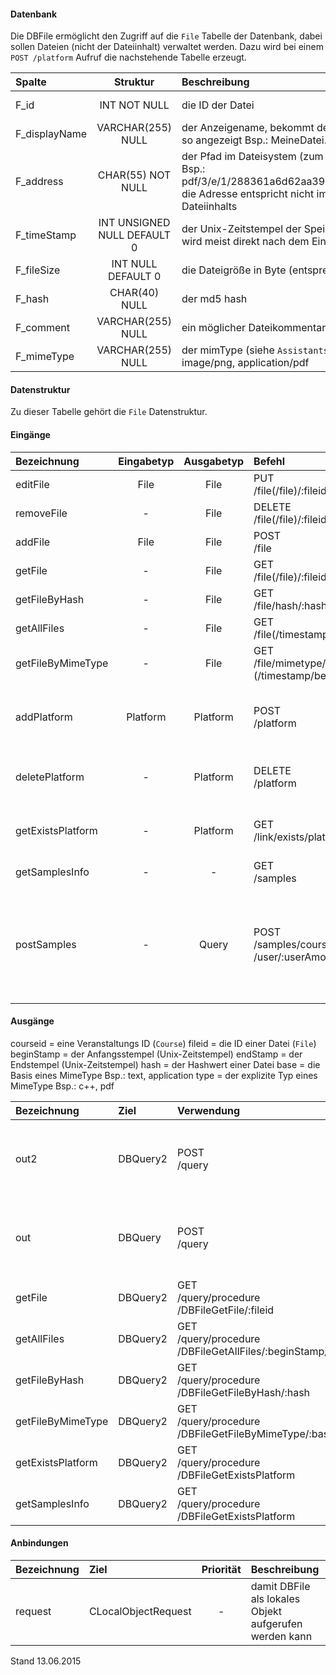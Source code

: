 #### Datenbank
Die DBFile ermöglicht den Zugriff auf die `File` Tabelle der Datenbank, dabei sollen
Dateien (nicht der Dateiinhalt) verwaltet werden.
Dazu wird bei einem `POST /platform` Aufruf die nachstehende Tabelle erzeugt.

| Spalte        | Struktur  | Beschreibung | Besonderheit |
| :------       |:---------:| :------------| -----------: |
|F_id|INT NOT NULL| die ID der Datei |AUTO_INCREMENT,<br>UNIQUE|
|F_displayName|VARCHAR(255) NULL| der Anzeigename, bekommt der Nutzer beim Herunterladen so angezeigt Bsp.: MeineDatei.txt |-|
|F_address|CHAR(55) NOT NULL| der Pfad im Dateisystem (zum Abrufen über `FSBinder`), Bsp.: pdf/3/e/1/288361a6d62aa394feee355bd8779269a5977, die Adresse entspricht nicht immer dem Hash des Dateiinhalts |UNIQUE|
|F_timeStamp|INT UNSIGNED NULL DEFAULT 0| der Unix-Zeitstempel der Speicherung/des Hochladens, wird meist direkt nach dem Eingang im System gesetzt |-|
|F_fileSize|INT NULL DEFAULT 0| die Dateigröße in Byte (entsprechend dem Dateiinhalt) |-|
|F_hash|CHAR(40) NULL| der md5 hash |UNIQUE|
|F_comment|VARCHAR(255) NULL| ein möglicher Dateikommentar (wird nicht verwendet) |-|
|F_mimeType|VARCHAR(255) NULL| der mimType (siehe `Assistants/MimeReader.php`), Bsp.: image/png, application/pdf |-|

#### Datenstruktur
Zu dieser Tabelle gehört die `File` Datenstruktur.

#### Eingänge
| Bezeichnung  | Eingabetyp  | Ausgabetyp | Befehl | Beschreibung |
| :----------- |:-----------:| :---------:| :----- | :----------- |
|editFile|File|File|PUT<br>/file(/file)/:fileid| ??? |
|removeFile|-|File|DELETE<br>/file(/file)/:fileid| ??? |
|addFile|File|File|POST<br>/file| ??? |
|getFile|-|File|GET<br>/file(/file)/:fileid| ??? |
|getFileByHash|-|File|GET<br>/file/hash/:hash| ??? |
|getAllFiles|-|File|GET<br>/file(/timestamp/begin/:beginStamp/end/:endStamp)| ??? |
|getFileByMimeType|-|File|GET<br>/file/mimetype/:base(/:type)(/timestamp/begin/:beginSttamp/end/:endStamp)| ??? |
|addPlatform|Platform|Platform|POST<br>/platform|installiert dies zugehörige Tabelle und die Prozeduren für diese Plattform|
|deletePlatform|-|Platform|DELETE<br>/platform|entfernt die Tabelle und Prozeduren aus der Plattform|
|getExistsPlatform|-|Platform|GET<br>/link/exists/platform| prüft, ob die Tabelle und die Prozeduren existieren |
|getSamplesInfo|-|-|GET<br>/samples| ??? |
|postSamples|-|Query|POST<br>/samples/course/:courseAmount<br>/user/:userAmount| erzeugt Zufallsdaten (courseAmount = Anzahl der Veranstaltungen, userAmount = Anzahl der Nutzer), anhand der Vorgabe |

#### Ausgänge
courseid = eine Veranstaltungs ID (`Course`)
fileid = die ID einer Datei (`File`)
beginStamp = der Anfangsstempel (Unix-Zeitstempel)
endStamp = der Endstempel (Unix-Zeitstempel)
hash = der Hashwert einer Datei
base = die Basis eines MimeType Bsp.: text, application
type = der explizite Typ eines MimeType Bsp.: c++, pdf

| Bezeichnung  | Ziel  | Verwendung | Beschreibung |
| :----------- |:----- | :--------- | :----------- |
|out2|DBQuery2|POST<br>/query| wird für EDIT, DELETE<br>und POST<br>SQL-Templates verwendet |
|out|DBQuery|POST<br>/query| wird für EDIT, DELETE<br>und POST<br>SQL-Templates verwendet |
|getFile|DBQuery2|GET<br>/query/procedure<br>/DBFileGetFile/:fileid| Prozeduraufruf |
|getAllFiles|DBQuery2|GET<br>/query/procedure<br>/DBFileGetAllFiles/:beginStamp/:endStamp| Prozeduraufruf |
|getFileByHash|DBQuery2|GET<br>/query/procedure<br>/DBFileGetFileByHash/:hash| Prozeduraufruf |
|getFileByMimeType|DBQuery2|GET<br>/query/procedure<br>/DBFileGetFileByMimeType/:base/:type/:beginStamp/:endStamp| Prozeduraufruf |
|getExistsPlatform|DBQuery2|GET<br>/query/procedure<br>/DBFileGetExistsPlatform| Prozeduraufruf |
|getSamplesInfo|DBQuery2|GET<br>/query/procedure<br>/DBFileGetExistsPlatform| Prozeduraufruf |

#### Anbindungen
| Bezeichnung  | Ziel  | Priorität | Beschreibung |
| :----------- |:----- | :--------:| :------------|
|request|CLocalObjectRequest|-| damit DBFile als lokales Objekt aufgerufen werden kann |

Stand 13.06.2015